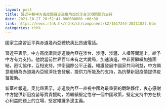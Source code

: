 ```yaml
---
layout: post
title: 習近平稱中方高度讚賞赤道幾內亞於涉台涉港問題的支持
date: 2021-10-27 20:52:41.000000000 +08:00
link: https://news.rthk.hk/rthk/ch/component/k2/1617244-20211027.htm
categories: rthk
---
```


國家主席習近平與赤道幾內亞總統奧比昂通電話。

習近平表示，中方高度讚賞赤道幾內亞在涉台、涉港、涉疆、人權等問題上，給予中方有力支持。他說當前世界百年未有之大變局，加速演進，中非要繼續加強團結，密切協作，互相支持，捍衛國際公平正義，維護發展中國家共同利益，中方願意繼續為赤道幾內亞經濟社會發展，提供力所能及的支持，為抗擊新冠疫情提供疫苗援助。

新華社報道，奧比昂表示，赤道幾內亞一直視中國為最重要的戰略夥伴，衷心感謝中方提供新冠疫苗等寶貴援助，將繼續堅定恪守一個中國政策，堅定支持中方在核心利益問題上的立場，堅定維護多邊主義。
